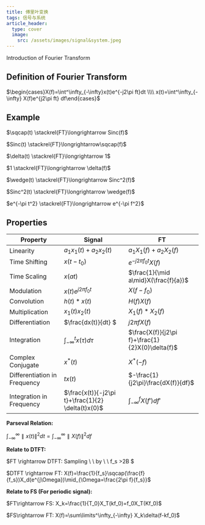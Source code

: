 ```yaml
---
title: 傅里叶变换
tags: 信号与系统
article_header:
  type: cover
  image:
    src: /assets/images/signal&system.jpeg
---
```


Introduction of Fourier Transform

## Definition of Fourier Transform

$\begin{cases}X(f)=\int^\infty_{-\infty}x(t)e^{-j2\pi ft}dt \\\\ x(t)=\int^\infty_{-\infty} X(f)e^{j2\pi ft} df\end{cases}$

## Example

$\sqcap(t) \stackrel{FT}\longrightarrow Sinc(f)$

$Sinc(t) \stackrel{FT}\longrightarrow\sqcap(f)$

$\delta(t) \stackrel{FT}\longrightarrow 1$

$1 \stackrel{FT}\longrightarrow \delta(f)$

$\wedge(t) \stackrel{FT}\longrightarrow Sinc^2(f)$

$Sinc^2(t) \stackrel{FT}\longrightarrow \wedge(f)$

$e^{-\pi t^2} \stackrel{FT}\longrightarrow e^{-\pi f^2}$

## Properties

| Property                     | Signal                                            | FT                                              |
| ---------------------------- | ------------------------------------------------- | ----------------------------------------------- |
| Linearity                    | $a_1x_1(t)+a_2x_2(t)$                             | $a_1X_1(f)+a_2X_2(f)$                           |
| Time Shifting                | $x(t-t_0)$                                        | $e^{-j2\pi f_0t }X(f)$                          |
| Time Scaling                 | $x(at)$                                           | $\frac{1}{\mid a\mid}X(\frac{f}{a})$            |
| Modulation                   | $x(t)e^{j2\pi f_0 t}$                             | $X(f-f_0)$                                      |
| Convolution                  | $h(t)*x(t)$                                       | $H(f)X(f)$                                      |
| Multiplication               | $x_1(t)x_2(t)$                                    | $X_1(f)*X_2(f)$                                 |
| Differentiation              | $\frac{dx(t)}{dt} $                               | $j2\pi f X(f)$                                  |
| Integration                  | $\int^t _{-\infty} x(\tau)d\tau$                  | $\frac{X(f)}{j2\pi f}+\frac{1}{2}X(0)\delta(f)$ |
| Complex Conjugate            | $x^*(t)$                                          | $X^*(-f)$                                       |
| Differentiation in Frequency | $tx(t)$                                           | $-\frac{1}{j2\pi}\frac{dX(f)}{df}$              |
| Integration in Frequency     | $\frac{x(t)}{-j2\pi t}+\frac{1}{2} \delta(t)x(0)$ | $\int^f_{-\infty} X(f')df'$                     |

**Parseval Relation:**

$\int^\infty_{-\infty}\parallel x(t) \parallel^2 dt=\int^{\infty}_{-\infty} \parallel X(f) \parallel^2df$

**Relate to DTFT:**

$FT \rightarrow DTFT: Sampling \ \ by \ \ f_s >2B $

$DTFT \rightarrow FT: X(f)=\frac{1}{f_s}\sqcap(\frac{f}{f_s})X_d(e^{j\Omega})\mid_{\Omega=\frac{2\pi f}{f_s}}$ 

**Relate to FS (For periodic signal):**

$FT\rightarrow FS: X_k=\frac{1}{T_0}X_T(kf_0)=f_0X_T(Kf_0)$

$FS\rightarrow FT: X(f)=\sum\limits^\infty_{-\infty} X_k\delta(f-kf_0)$

